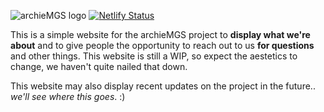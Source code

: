 ![archieMGS logo](https://i.imgur.com/doZAGDb.png)
[![Netlify Status](https://api.netlify.com/api/v1/badges/c251ef0c-51a4-4741-b191-3f3b1ba46bb0/deploy-status)](https://app.netlify.com/sites/archiemgs/deploys)

This is a simple website for the archieMGS project to **display what we're about** and to give people the opportunity to reach out to us **for questions** and other things. This website is still a WIP, so expect the aestetics to change, we haven't quite nailed that down.

This website may also display recent updates on the project in the future.. *we'll see where this goes*. :) 
